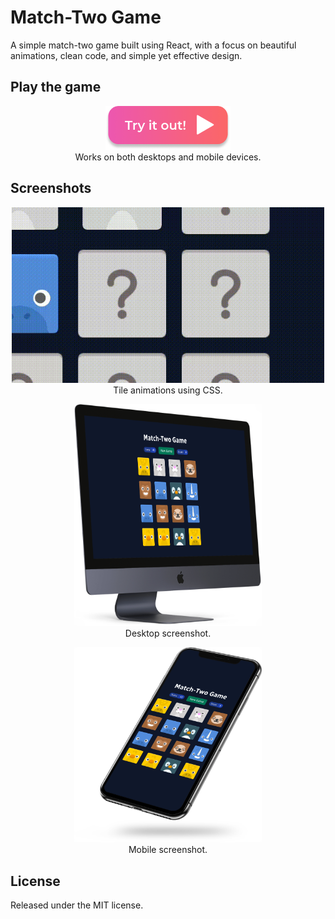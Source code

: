 # Match-Two Game

A simple match-two game built using React, with a focus on beautiful animations,
clean code, and simple yet effective design.

## Play the game

<p align="center">
  <a href="https://rkharsan.github.io/match-game/">
    <img src="img/try-it-out.png" width="200px" />
  </a>
  <br>
  Works on both desktops and mobile devices.
</p>

## Screenshots

<p align="center">
  <img src="img/animations.gif" width="500px" />
  <br clear="both" />
  Tile animations using CSS.
</p>

<p align="center">
  <img src="img/desktop.png" width="300px" />
  <br clear="both" />
  Desktop screenshot.
</p>

<p align="center">
  <img src="img/phone.png" width="300px" />
  <br clear="both" />
  Mobile screenshot.
</p>

## License

Released under the MIT license.
